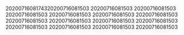 2020071608174320200716081503
20200716081503
20200716081503
20200716081503
20200716081503
20200716081503
20200716081503
20200716081503
20200716081503
20200716081503
20200716081503
20200716081503
20200716081503
20200716081503
20200716081503
